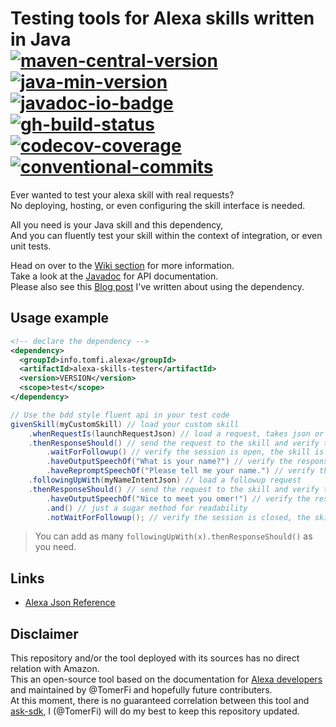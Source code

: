 <!-- markdownlint-disable MD013 -->
# Testing tools for Alexa skills written in Java</br>[![maven-central-version]][3] [![java-min-version]][4] [![javadoc-io-badge]][5]</br>[![gh-build-status]][0] [![codecov-coverage]][1] [![conventional-commits]][2]

Ever wanted to test your alexa skill with real requests?</br>
No deploying, hosting, or even configuring the skill interface is needed.

All you need is your Java skill and this dependency,</br>
And you can fluently test your skill within the context of integration, or even unit tests.

Head on over to the [Wiki section][7] for more information.</br>
Take a look at the [Javadoc][5] for API documentation.</br>
Please also see this [Blog post][8] I've written about using the dependency.</br>

## Usage example

```xml
<!-- declare the dependency -->
<dependency>
  <groupId>info.tomfi.alexa</groupId>
  <artifactId>alexa-skills-tester</artifactId>
  <version>VERSION</version>
  <scope>test</scope>
</dependency>
```

```java
// Use the bdd style fluent api in your test code
givenSkill(myCustomSkill) // load your custom skill
    .whenRequestIs(launchRequestJson) // load a request, takes json or envelopes
    .thenResponseShould() // send the request to the skill and verify the response
        .waitForFollowup() // verify the session is open, the skill is waiting for a followup
        .haveOutputSpeechOf("What is your name?") // verify the response speech output
        .haveRepromptSpeechOf("Please tell me your name.") // verify the response repormpt speech
    .followingUpWith(myNameIntentJson) // load a followup request
    .thenResponseShould() // send the request to the skill and verify the response
        .haveOutputSpeechOf("Nice to meet you omer!") // verify the response speech output
        .and() // just a sugar method for readability
        .notWaitForFollowup(); // verify the session is closed, the skill not waiting for a followup
```

> You can add as many `followingUpWith(x).thenResponseShould()` as you need.

## Links

- [Alexa Json Reference][6]

## Disclaimer

This repository and/or the tool deployed with its sources has no direct relation with Amazon.</br>
This an open-source tool based on the documentation for [Alexa developers][6] and maintained by
@TomerFi and hopefully future contributers.</br>
At this moment, there is no guaranteed correlation between this tool and [ask-sdk][9], I (@TomerFi)
will do my best to keep this repository updated.

<!-- Real Links -->
[0]: https://github.com/TomerFi/alexa-skills-tester/actions?query=workflow%3APre-release
[1]: https://codecov.io/gh/TomerFi/alexa-skills-tester
[2]: https://conventionalcommits.org
[3]: https://search.maven.org/artifact/info.tomfi.alexa/alexa-skills-tester
[4]: https://openjdk.java.net/projects/jdk/11/
[5]: https://javadoc.io/doc/info.tomfi.alexa/alexa-skills-tester
[6]: https://developer.amazon.com/en-US/docs/alexa/custom-skills/request-and-response-json-reference.html
[7]: https://github.com/TomerFi/alexa-skills-tester/wiki
[8]: https://dev.to/tomerfi/alexa-skills-testing-4pfd
[9]: https://developer.amazon.com/en-US/docs/alexa/alexa-skills-kit-sdk-for-java/overview.html
<!-- Badges Links -->
[codecov-coverage]: https://codecov.io/gh/TomerFi/alexa-skills-tester/branch/master/graph/badge.svg
[conventional-commits]: https://img.shields.io/badge/Conventional%20Commits-1.0.0-yellow.svg
[gh-build-status]: https://github.com/TomerFi/alexa-skills-tester/workflows/Release/badge.svg
[maven-central-version]: https://badgen.net/maven/v/maven-central/info.tomfi.alexa/alexa-skills-tester?icon=maven&label=Maven%20Central
[javadoc-io-badge]: https://javadoc.io/badge2/info.tomfi.alexa/alexa-skills-tester/Javadoc.io.svg
[java-min-version]: https://badgen.net/badge/Java%20Version/11/5382a1
